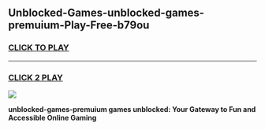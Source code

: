
## Unblocked-Games-unblocked-games-premuium-Play-Free-b79ou
<h3>
<a href="https://premium76.site?title=unblocked-games-premuium&ref=21A">CLICK TO PLAY</a></h3>
<hr>

<h3>
<a href="https://premium76.site?title=unblocked-games-premuium&ref=21A">CLICK 2 PLAY</a>
  
</h3>

<a href="https://premium76.site?title=unblocked-games-premuium&ref=21A"><img src="https://clearcache.store/games.png"></a>


**unblocked-games-premuium games unblocked: Your Gateway to Fun and Accessible Online Gaming**
